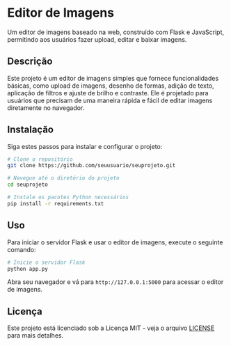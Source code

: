 # Editor de Imagens

Um editor de imagens baseado na web, construído com Flask e JavaScript, permitindo aos usuários fazer upload, editar e baixar imagens.

## Descrição

Este projeto é um editor de imagens simples que fornece funcionalidades básicas, como upload de imagens, desenho de formas, adição de texto, aplicação de filtros e ajuste de brilho e contraste. Ele é projetado para usuários que precisam de uma maneira rápida e fácil de editar imagens diretamente no navegador.

## Instalação

Siga estes passos para instalar e configurar o projeto:

```bash
# Clone o repositório
git clone https://github.com/seuusuario/seuprojeto.git

# Navegue até o diretório do projeto
cd seuprojeto

# Instale os pacotes Python necessários
pip install -r requirements.txt
```

## Uso

Para iniciar o servidor Flask e usar o editor de imagens, execute o seguinte comando:

```bash
# Inicie o servidor Flask
python app.py
```

Abra seu navegador e vá para `http://127.0.0.1:5000` para acessar o editor de imagens.

## Licença

Este projeto está licenciado sob a Licença MIT - veja o arquivo [LICENSE](LICENSE) para mais detalhes.
